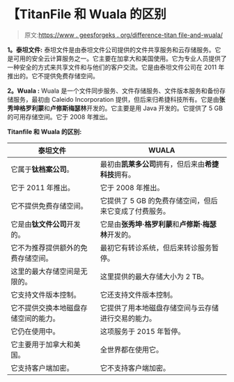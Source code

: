 # 【TitanFile 和 Wuala 的区别

> 原文:[https://www . geesforgeks . org/difference-titan file-and-wuala/](https://www.geeksforgeeks.org/difference-between-titanfile-and-wuala/)

**1。泰坦文件:**
泰坦文件是由泰坦文件公司提供的文件共享服务和云存储服务。它是可用的安全云计算服务之一。它主要在加拿大和美国使用。它为专业人员提供了一种安全的方式来共享文件和与他们的客户交流。它是由泰坦文件公司在 2011 年推出的。它不提供免费存储空间。

**2。Wuala :**
Wuala 是一个文件同步服务、文件存储服务、文件版本服务和备份存储服务，最初由 Caleido Incorporation 提供，但后来归希捷科技所有。它是由**张秀坤格罗利蒙**和**卢修斯梅瑟林**开发的。它主要是用 Java 开发的。它提供了 5 GB 的可用存储空间。它于 2008 年推出。

**Titanfile 和 Wuala 的区别:**

<center>

| 泰坦文件 | WUALA |
| --- | --- |
| 它属于**钛档案公司**。 | 最初由**凯莱多公司**拥有，但后来由**希捷科技**拥有。 |
| 它于 2011 年推出。 | 它于 2008 年推出。 |
| 它不提供免费存储空间。 | 它提供了 5 GB 的免费存储空间，但后来它变成了付费服务。 |
| 它是由**钛文件公司**开发的。 | 它是由**张秀坤·格罗利蒙**和**卢修斯·梅瑟林**开发的。 |
| 它不为推荐提供额外的免费存储空间。 | 最初它有转诊系统，但后来转诊服务暂停。 |
| 这里的最大存储空间是无限的。 | 这里提供的最大存储大小为 2 TB。 |
| 它支持文件版本控制。 | 它还支持文件版本控制。 |
| 它不提供交换本地磁盘存储空间的能力。 | 它提供了用本地磁盘存储空间与云存储进行交易的能力。 |
| 它仍在使用中。 | 这项服务于 2015 年暂停。 |
| 它主要用于加拿大和美国。 | 全世界都在使用它。 |
| 它支持客户端加密。 | 它不支持客户端加密。 |

</center>